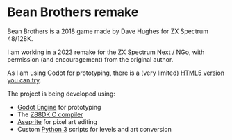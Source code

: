 # Bean Brothers remake
Bean Brothers is a 2018 game made by Dave Hughes for ZX Spectrum 48/128K.

I am working in a 2023 remake for the ZX Spectrum Next / NGo, with permission (and encouragement) from the original author.

As I am using Godot for prototyping, there is a (very limited) [HTML5 version you can try](https://dcrespo3d.github.io/BeanBrosRemake/).

The project is being developed using:

- [Godot Engine](https://godotengine.org/) for prototyping
- The [Z88DK C compiler](https://z88dk.org/site/)
- [Aseprite](https://www.aseprite.org/) for pixel art editing
- Custom [Python 3](https://www.python.org/) scripts for levels and art conversion

